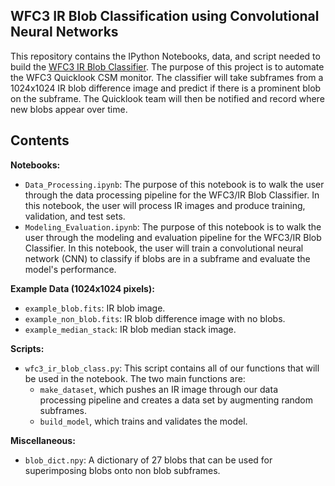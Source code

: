 WFC3 IR Blob Classification using Convolutional Neural Networks
---------------------

This repository contains the IPython Notebooks, data, and script needed to build the [WFC3 IR Blob Classifier](https://www.stsci.edu/files/live/sites/www/files/home/hst/instrumentation/wfc3/documentation/instrument-science-reports-isrs/_documents/2021/WFC3-2021-08.pdf). The purpose of this project is to automate the WFC3 Quicklook CSM monitor. The classifier will take subframes from a 1024x1024 IR blob difference image and predict if there is a prominent blob on the subframe. The Quicklook team will then be notified and record where new blobs appear over time.

Contents
----------------

**Notebooks:**

- `Data_Processing.ipynb`: The purpose of this notebook is to walk the user through the data processing pipeline for the WFC3/IR Blob Classifier. In this notebook, the user will process IR images and produce training, validation, and test sets.
- `Modeling_Evaluation.ipynb`: The purpose of this notebook is to walk the user through the modeling and evaluation pipeline for the WFC3/IR Blob Classifier. In this notebook, the user will train a convolutional neural network (CNN) to classify if blobs are in a subframe and evaluate the model's performance.

**Example Data (1024x1024 pixels):**

- `example_blob.fits`: IR blob image.
- `example_non_blob.fits`: IR blob difference image with no blobs.
- `example_median_stack`: IR blob median stack image.

**Scripts:**
- `wfc3_ir_blob_class.py`: This script contains all of our functions that will be used in the notebook. The two main functions are:
    - `make_dataset`, which pushes an IR image through our data processing pipeline and creates a data set by augmenting random subframes.
    - `build_model`, which trains and validates the model.

**Miscellaneous:**
- `blob_dict.npy`: A dictionary of 27 blobs that can be used for superimposing blobs onto non blob subframes.
